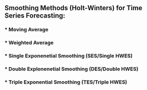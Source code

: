 ## Smoothing Methods (Holt-Winters) for Time Series Forecasting:
### * Moving Average
### * Weighted Average
### * Single Exponenetial Smoothing (SES/Single HWES)
### * Double Explonenetial Smoothing (DES/Double HWES)
### * Triple Exponential Smoothing (TES/Triple HWES)
